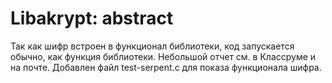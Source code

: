 # Libakrypt: abstract

Так как шифр встроен в функционал библиотеки, код запускается обычно, как функция библиотеки.
Небольшой отчет см. в Классруме и на почте. 
Добавлен файл test-serpent.c для показа функционала шифра.
